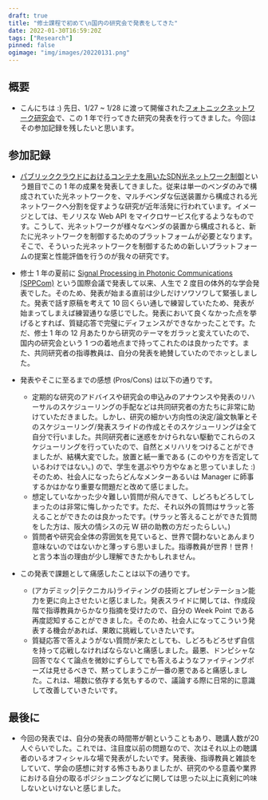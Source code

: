 ```yaml
---
draft: true
title: "修士課程で初めて\n国内の研究会で発表をしてきた"
date: 2022-01-30T16:59:20Z
tags: ["Research"]
pinned: false
ogimage: "img/images/20220131.png"
---
```


## 概要

- こんにちは :) 先日、1/27 ~ 1/28 に渡って開催された[フォトニックネットワーク研究会](https://www.ieice.org/ken/program/index.php?tgs_regid=f301afe5515873af934c79186dd9daff49a4a8dd5003607cadecf0bef5630b43&tgid=IEICE-PN)で、この 1 年で行ってきた研究の発表を行ってきました。今回はその参加記録を残したいと思います。

## 参加記録

- [パブリッククラウドにおけるコンテナを用いたSDN光ネットワーク制御](https://www.ieice.org/ken/paper/20220128fC7Q/)という題目でこの 1 年の成果を発表してきました。従来は単一のベンダのみで構成されていた光ネットワークを、マルチベンダな伝送装置から構成される光ネットワークへ分割を促すような研究が近年活発に行われています。イメージとしては、モノリスな Web API をマイクロサービス化するようなものです。こうして、光ネットワークが様々なベンダの装置から構成されると、新たに光ネットワークを制御するためのプラットフォームが必要となります。そこで、そういった光ネットワークを制御するための新しいプラットフォームの提案と性能評価を行うのが我々の研究です。

- 修士 1 年の夏前に [Signal Processing in Photonic Communications (SPPCom)](https://www.optica.org/en-us/meetings/osa_meetings/advanced_photonics_congress/program/signal_processing_in_photonic_communications/) という国際会議で発表して以来、人生で 2 度目の体外的な学会発表でした。そのため、発表が始まる直前は少しだけソワソワして緊張しました。発表で話す原稿を考えて 10 回くらい通しで練習していたため、発表が始まってしまえば練習通りな感じでした。発表において良くなかった点を挙げるとすれば、質疑応答で完璧にディフェンスができなかったことです。ただ、修士 1 年の 12 月あたりから研究のテーマをガラッと変えていたので、国内の研究会という 1 つの着地点まで持ってこれたのは良かったです。また、共同研究者の指導教員は、自分の発表を絶賛していたのでホッとしました。

- 発表やそこに至るまでの感想 (Pros/Cons) は以下の通りです。
    - 定期的な研究のアドバイスや研究会の申込みのアナウンスや発表のリハーサルのスケジューリングの手配などは共同研究者の方たちに非常に助けていただきました。しかし、研究の細かい方向性の決定/論文執筆とそのスケジューリング/発表スライドの作成とそのスケジューリングは全て自分で行いました。共同研究者に迷惑をかけられない駆動でこれらのスケジューリングを行っていたので、自然とメリハリをつけることができましたが、結構大変でした。放置と紙一重である (このやり方を否定しているわけではない。) ので、学生を選ぶやり方やなぁと思っていました :) そのため、社会人になったらどんなメンターあるいは Manager に師事するかはかなり重要な問題だと改めて感じました。
    - 想定していなかった少々難しい質問が飛んできて、しどろもどろしてしまったのは非常に悔しかったです。ただ、それ以外の質問はサラッと答えることができたのは良かったです。(サラッと答えることができた質問をした方は、阪大の情シスの元 W 研の助教の方だったらしい。)
    - 質問者や研究会全体の雰囲気を見ていると、世界で闘わないとあんまり意味ないのではないかと薄っすら思いました。指導教員が世界！世界！と言う本当の理由が少し理解できたかもしれません。

- この発表で課題として痛感したことは以下の通りです。
    - (アカデミック|テクニカル)ライティングの技術とプレゼンテーション能力を更に向上させたいと感じました。発表スライドに関しては、作成段階で指導教員からかなり指摘を受けたので、自分の Week Point である再度認知することができました。そのため、社会人になってこういう発表する機会があれば、果敢に挑戦していきたいです。
    - 質疑応答で答えようがない質問が来たとしても、しどろもどろせず自信を持って応戦しなければならないと痛感しました。最悪、ドンピシャな回答でなくて論点を微妙にずらしてでも答えるようなファイティングポーズは見せるべきで、黙ってしまうこが一番の悪であると痛感しました。これは、場数に依存する気もするので、議論する際に日常的に意識して改善していきたいです。

## 最後に

- 今回の発表では、自分の発表の時間帯が朝ということもあり、聴講人数が20人ぐらいでした。これでは、注目度以前の問題なので、次はそれ以上の聴講者のいるオフィシャルな場で発表がしたいです。発表後、指導教員と雑談をしていて、学会の感想に対する怖さもありましたが、研究のやる意義や業界における自分の取るポジショニングなどに関しては思った以上に真剣に吟味しないといけないと感じました。
